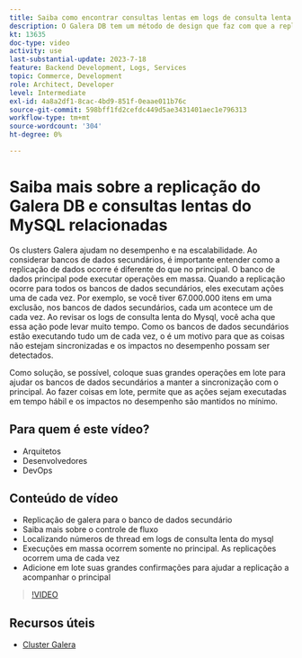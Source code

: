 ```yaml
---
title: Saiba como encontrar consultas lentas em logs de consulta lenta do mysql e por que o método de design de replicação do Galera DB pode ser o motivo
description: O Galera DB tem um método de design que faz com que a replicação de dados em bancos de dados secundários demore mais do que o principal. Saiba como localizar esses eventos no log de consulta lenta do mysql e o motivo pelo qual você vê entradas nos logs de consulta lenta e talvez como evitá-los no futuro.
kt: 13635
doc-type: video
activity: use
last-substantial-update: 2023-7-18
feature: Backend Development, Logs, Services
topic: Commerce, Development
role: Architect, Developer
level: Intermediate
exl-id: 4a8a2df1-8cac-4bd9-851f-0eaae011b76c
source-git-commit: 598bff1fd2cefdc449d5ae3431401aec1e796313
workflow-type: tm+mt
source-wordcount: '304'
ht-degree: 0%

---
```


# Saiba mais sobre a replicação do Galera DB e consultas lentas do MySQL relacionadas

Os clusters Galera ajudam no desempenho e na escalabilidade. Ao considerar bancos de dados secundários, é importante entender como a replicação de dados ocorre é diferente do que no principal. O banco de dados principal pode executar operações em massa. Quando a replicação ocorre para todos os bancos de dados secundários, eles executam ações uma de cada vez. Por exemplo, se você tiver 67.000.000 itens em uma exclusão, nos bancos de dados secundários, cada um acontece um de cada vez. Ao revisar os logs de consulta lenta do Mysql, você acha que essa ação pode levar muito tempo. Como os bancos de dados secundários estão executando tudo um de cada vez, o é um motivo para que as coisas não estejam sincronizadas e os impactos no desempenho possam ser detectados.

Como solução, se possível, coloque suas grandes operações em lote para ajudar os bancos de dados secundários a manter a sincronização com o principal. Ao fazer coisas em lote, permite que as ações sejam executadas em tempo hábil e os impactos no desempenho são mantidos no mínimo.

## Para quem é este vídeo?

- Arquitetos
- Desenvolvedores
- DevOps

## Conteúdo de vídeo

- Replicação de galera para o banco de dados secundário
- Saiba mais sobre o controle de fluxo
- Localizando números de thread em logs de consulta lenta do mysql
- Execuções em massa ocorrem somente no principal. As replicações ocorrem uma de cada vez
- Adicione em lote suas grandes confirmações para ajudar a replicação a acompanhar o principal

>[!VIDEO](https://video.tv.adobe.com/v/3423544?learn=on&captions=por_br)

## Recursos úteis

- [Cluster Galera](https://galeracluster.com/)
